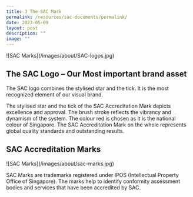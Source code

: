```yaml
---
title: 3 The SAC Mark
permalink: /resources/sac-documents/permalink/
date: 2023-05-09
layout: post
description: ""
image: ""
---
```

  
!\[SAC Marks\](/images/about/SAC-logos.jpg)

## The SAC Logo – Our Most important brand asset

The SAC logo combines the stylised star and the tick. It is the most recognized element of our visual brand.

The stylised star and the tick of the SAC Accreditation Mark depicts excellence and approval. The brush stroke reflects the vibrancy and dynamism of the system. The colour red is chosen as it is the national colour of Singapore. The SAC Accreditation Mark on the whole represents global quality standards and outstanding results.

## SAC Accreditation Marks

!\[SAC Marks\](/images/about/sac-marks.jpg)

SAC Marks are trademarks registered under IPOS (Intellectual Property Office of Singapore). The marks help to identify conformity assessment bodies and services that have been accredited by SAC.